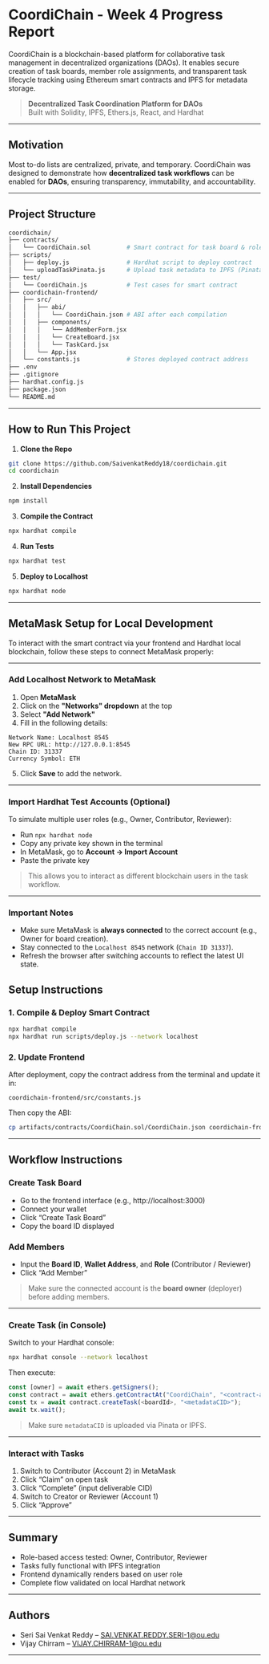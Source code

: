 #  CoordiChain - Week 4 Progress Report

CoordiChain is a blockchain-based platform for collaborative task management in decentralized organizations (DAOs). It enables secure creation of task boards, member role assignments, and transparent task lifecycle tracking using Ethereum smart contracts and IPFS for metadata storage.

> **Decentralized Task Coordination Platform for DAOs**  
> Built with Solidity, IPFS, Ethers.js, React, and Hardhat

---
##  Motivation

Most to-do lists are centralized, private, and temporary. CoordiChain was designed to demonstrate how **decentralized task workflows** can be enabled for **DAOs**, ensuring transparency, immutability, and accountability.

---

##  Project Structure

```bash
coordichain/
├── contracts/
│   └── CoordiChain.sol          # Smart contract for task board & role logic
├── scripts/
│   ├── deploy.js                # Hardhat script to deploy contract
│   └── uploadTaskPinata.js      # Upload task metadata to IPFS (Pinata)
├── test/
│   └── CoordiChain.js           # Test cases for smart contract
├── coordichain-frontend/
│   ├── src/
│   │   ├── abi/
│   │   │   └── CoordiChain.json # ABI after each compilation
│   │   ├── components/
│   │   │   └── AddMemberForm.jsx
│   │   │   └── CreateBoard.jsx
│   │   │   └── TaskCard.jsx
│   │   └── App.jsx
│   └── constants.js             # Stores deployed contract address
├── .env
├── .gitignore
├── hardhat.config.js
├── package.json
└── README.md
```

---
##  How to Run This Project

1. **Clone the Repo**

```bash
git clone https://github.com/SaivenkatReddy18/coordichain.git
cd coordichain
```

2. **Install Dependencies**

```bash
npm install
```

3. **Compile the Contract**

```bash
npx hardhat compile
```

4. **Run Tests**

```bash
npx hardhat test
```

5. **Deploy to Localhost**

```bash
npx hardhat node

```

---
##  MetaMask Setup for Local Development

To interact with the smart contract via your frontend and Hardhat local blockchain, follow these steps to connect MetaMask properly:

---

###  Add Localhost Network to MetaMask

1. Open **MetaMask**
2. Click on the  **"Networks" dropdown** at the top
3. Select  **"Add Network"**
4. Fill in the following details:

```
Network Name: Localhost 8545
New RPC URL: http://127.0.0.1:8545
Chain ID: 31337
Currency Symbol: ETH
```

5. Click **Save** to add the network.

---

###  Import Hardhat Test Accounts (Optional)

To simulate multiple user roles (e.g., Owner, Contributor, Reviewer):

- Run `npx hardhat node`
- Copy any private key shown in the terminal
- In MetaMask, go to **Account → Import Account**
- Paste the private key

>  This allows you to interact as different blockchain users in the task workflow.

---

###  Important Notes

- Make sure MetaMask is **always connected** to the correct account (e.g., Owner for board creation).
- Stay connected to the `Localhost 8545` network (`Chain ID 31337`).
- Refresh the browser after switching accounts to reflect the latest UI state.


##  Setup Instructions

###  1. Compile & Deploy Smart Contract

```bash
npx hardhat compile
npx hardhat run scripts/deploy.js --network localhost
```

###  2. Update Frontend

After deployment, copy the contract address from the terminal and update it in:

```
coordichain-frontend/src/constants.js
```

Then copy the ABI:

```bash
cp artifacts/contracts/CoordiChain.sol/CoordiChain.json coordichain-frontend/src/abi/CoordiChain.json
```

---

##  Workflow Instructions

###  Create Task Board

- Go to the frontend interface (e.g., http://localhost:3000)
- Connect your wallet
- Click “Create Task Board”
- Copy the board ID displayed

###  Add Members

- Input the **Board ID**, **Wallet Address**, and **Role** (Contributor / Reviewer)
- Click “Add Member”

>  Make sure the connected account is the **board owner** (deployer) before adding members.

---

###  Create Task (in Console)

Switch to your Hardhat console:

```bash
npx hardhat console --network localhost
```

Then execute:

```js
const [owner] = await ethers.getSigners();
const contract = await ethers.getContractAt("CoordiChain", "<contract-address>", owner);
const tx = await contract.createTask(<boardId>, "<metadataCID>");
await tx.wait();
```

> Make sure `metadataCID` is uploaded via Pinata or IPFS.

---

###  Interact with Tasks

1. Switch to Contributor (Account 2) in MetaMask
2. Click “Claim” on open task
3. Click “Complete” (input deliverable CID)
4. Switch to Creator or Reviewer (Account 1)
5. Click “Approve”

---

##  Summary

-  Role-based access tested: Owner, Contributor, Reviewer
-  Tasks fully functional with IPFS integration
-  Frontend dynamically renders based on user role
-  Complete flow validated on local Hardhat network

---

##  Authors

- Seri Sai Venkat Reddy – SAI.VENKAT.REDDY.SERI-1@ou.edu
- Vijay Chirram – VIJAY.CHIRRAM-1@ou.edu

---
